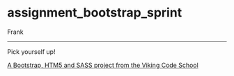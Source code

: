 assignment_bootstrap_sprint
===========================

Frank
***
Pick yourself up!

[A Bootstrap, HTM5 and SASS project from the Viking Code School](http://www.vikingcodeschool.com)
